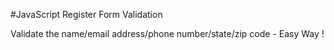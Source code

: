 #JavaScript Register Form Validation

Validate the name/email address/phone number/state/zip code - Easy Way !
